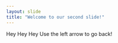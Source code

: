 ```yaml
---
layout: slide
title: "Welcome to our second slide!"
---
```

Hey Hey Hey
Use the left arrow to go back!
